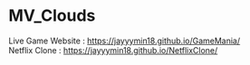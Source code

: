 # MV_Clouds

Live Game Website : https://jayyymin18.github.io/GameMania/ <br>
Netflix Clone : https://jayyymin18.github.io/NetflixClone/
